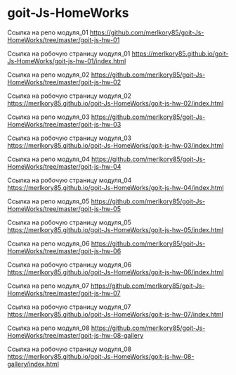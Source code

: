# goit-Js-HomeWorks


Ссылка на репо модуля_01 https://github.com/merlkory85/goit-Js-HomeWorks/tree/master/goit-js-hw-01

Ссылка на робочую страницу модуля_01 https://merlkory85.github.io/goit-Js-HomeWorks/goit-js-hw-01/index.html


Ссылка на репо модуля_02 https://github.com/merlkory85/goit-Js-HomeWorks/tree/master/goit-js-hw-02

Ссылка на робочую страницу модуля_02 https://merlkory85.github.io/goit-Js-HomeWorks/goit-js-hw-02/index.html


Ссылка на репо модуля_03 https://github.com/merlkory85/goit-Js-HomeWorks/tree/master/goit-js-hw-03

Ссылка на робочую страницу модуля_03 https://merlkory85.github.io/goit-Js-HomeWorks/goit-js-hw-03/index.html

Ссылка на репо модуля_04 https://github.com/merlkory85/goit-Js-HomeWorks/tree/master/goit-js-hw-04

Ссылка на робочую страницу модуля_04 https://merlkory85.github.io/goit-Js-HomeWorks/goit-js-hw-04/index.html

Ссылка на репо модуля_05 https://github.com/merlkory85/goit-Js-HomeWorks/tree/master/goit-js-hw-05

Ссылка на робочую страницу модуля_05 https://merlkory85.github.io/goit-Js-HomeWorks/goit-js-hw-05/index.html

Ссылка на репо модуля_06 https://github.com/merlkory85/goit-Js-HomeWorks/tree/master/goit-js-hw-06

Ссылка на робочую страницу модуля_06 https://merlkory85.github.io/goit-Js-HomeWorks/goit-js-hw-06/index.html

Ссылка на репо модуля_07 https://github.com/merlkory85/goit-Js-HomeWorks/tree/master/goit-js-hw-07

Ссылка на робочую страницу модуля_07 https://merlkory85.github.io/goit-Js-HomeWorks/goit-js-hw-07/index.html

Ссылка на репо модуля_08 https://github.com/merlkory85/goit-Js-HomeWorks/tree/master/goit-js-hw-08-gallery

Ссылка на робочую страницу модуля_08 https://merlkory85.github.io/goit-Js-HomeWorks/goit-js-hw-08-gallery/index.html



